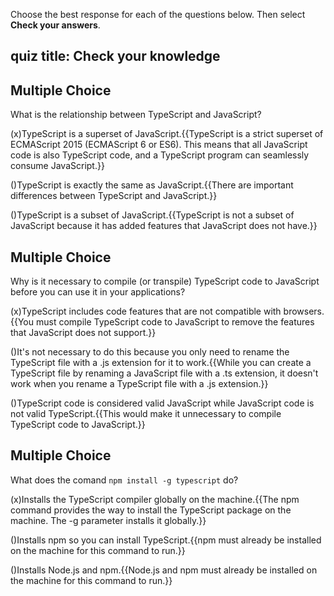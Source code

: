 Choose the best response for each of the questions below. Then select **Check your answers**.
## quiz title: Check your knowledge

## Multiple Choice

What is the relationship between TypeScript and JavaScript?

(x)TypeScript is a superset of JavaScript.{{TypeScript is a strict superset of ECMAScript 2015 (ECMAScript 6 or ES6). This means that all JavaScript code is also TypeScript code, and a TypeScript program can seamlessly consume JavaScript.}}

()TypeScript is exactly the same as JavaScript.{{There are important differences between TypeScript and JavaScript.}}

()TypeScript is a subset of JavaScript.{{TypeScript is not a subset of JavaScript because it has added features that JavaScript does not have.}}

## Multiple Choice

Why is it necessary to compile (or transpile) TypeScript code to JavaScript before you can use it in your applications?

(x)TypeScript includes code features that are not compatible with browsers.{{You must compile TypeScript code to JavaScript to remove the features that JavaScript does not support.}}

()It's not necessary to do this because you only need to rename the TypeScript file with a .js extension for it to work.{{While you can create a TypeScript file by renaming a JavaScript file with a .ts extension, it doesn't work when you rename a TypeScript file with a .js extension.}}

()TypeScript code is considered valid JavaScript while JavaScript code is not valid TypeScript.{{This would make it unnecessary to compile TypeScript code to JavaScript.}}

## Multiple Choice

What does the comand `npm install -g typescript` do?

(x)Installs the TypeScript compiler globally on the machine.{{The npm command provides the way to install the TypeScript package on the machine. The -g parameter installs it globally.}}

()Installs npm so you can install TypeScript.{{npm must already be installed on the machine for this command to run.}}

()Installs Node.js and npm.{{Node.js and npm must already be installed on the machine for this command to run.}}
